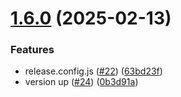 # [1.6.0](https://github.com/okamuuu/expense-viewer/compare/v1.5.0...v1.6.0) (2025-02-13)


### Features

* release.config.js ([#22](https://github.com/okamuuu/expense-viewer/issues/22)) ([63bd23f](https://github.com/okamuuu/expense-viewer/commit/63bd23fb1de36bc03b57e587e2b5b49f8e81a8da))
* version up ([#24](https://github.com/okamuuu/expense-viewer/issues/24)) ([0b3d91a](https://github.com/okamuuu/expense-viewer/commit/0b3d91a28c90e1aa307a51f20e46ca50ecb0536e))
